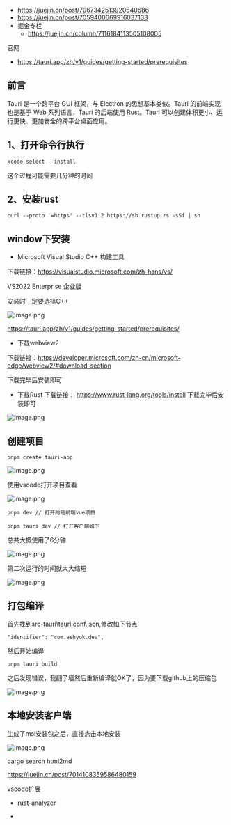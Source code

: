 - https://juejin.cn/post/7067342513920540686
- https://juejin.cn/post/7059400669916037133
- 掘金专栏
  - https://juejin.cn/column/7116184113505108005



官网
- https://tauri.app/zh/v1/guides/getting-started/prerequisites

## 前言

Tauri 是一个跨平台 GUI 框架，与 Electron 的思想基本类似。Tauri 的前端实现也是基于 Web 系列语言，Tauri 的后端使用 Rust。Tauri 可以创建体积更小、运行更快、更加安全的跨平台桌面应用。


## 1、打开命令行执行
```
xcode-select --install
```
这个过程可能需要几分钟的时间

## 2、安装rust
```
curl --proto '=https' --tlsv1.2 https://sh.rustup.rs -sSf | sh
```

## window下安装

- Microsoft Visual Studio C++ 构建工具

下载链接：https://visualstudio.microsoft.com/zh-hans/vs/

VS2022 Enterprise 企业版 

安装时一定要选择C++

![image.png](https://p6-juejin.byteimg.com/tos-cn-i-k3u1fbpfcp/39f29a22993147799ed29f9b1fc95a82~tplv-k3u1fbpfcp-watermark.image?)

https://tauri.app/zh/v1/guides/getting-started/prerequisites/


- 下载webview2

下载链接：https://developer.microsoft.com/zh-cn/microsoft-edge/webview2/#download-section

下载完毕后安装即可

- 下载Rust
下载链接： https://www.rust-lang.org/tools/install
下载完毕后安装即可



![image.png](https://p6-juejin.byteimg.com/tos-cn-i-k3u1fbpfcp/091e54375725429d8c089d6988640d2f~tplv-k3u1fbpfcp-watermark.image?)


## 创建项目

```
pnpm create tauri-app

```

![image.png](https://p3-juejin.byteimg.com/tos-cn-i-k3u1fbpfcp/efec3e1df83f4f57b8b51fe28b688050~tplv-k3u1fbpfcp-watermark.image?)

使用vscode打开项目查看


![image.png](https://p6-juejin.byteimg.com/tos-cn-i-k3u1fbpfcp/5d33ec99c6d8442d88b473da799c0b0a~tplv-k3u1fbpfcp-watermark.image?)

```
pnpm dev // 打开的是前端vue项目

pnpm tauri dev // 打开客户端如下
```

总共大概使用了6分钟

![image.png](https://p3-juejin.byteimg.com/tos-cn-i-k3u1fbpfcp/dfaee233c7234d7fbcf332e117efbeaf~tplv-k3u1fbpfcp-watermark.image?)


第二次运行的时间就大大缩短

![image.png](https://p1-juejin.byteimg.com/tos-cn-i-k3u1fbpfcp/bec60f8d52654475ad726eceb3107522~tplv-k3u1fbpfcp-watermark.image?)


## 打包编译

首先找到src-tauri\tauri.conf.json,修改如下节点
```
"identifier": "com.aehyok.dev",
```

然后开始编译
```
pnpm tauri build
```
之后发现错误，我翻了墙然后重新编译就OK了，因为要下载github上的压缩包

![image.png](https://p1-juejin.byteimg.com/tos-cn-i-k3u1fbpfcp/6fe503d703ce4ed493da863355d15514~tplv-k3u1fbpfcp-watermark.image?)


## 本地安装客户端

生成了msi安装包之后，直接点击本地安装

![image.png](https://p6-juejin.byteimg.com/tos-cn-i-k3u1fbpfcp/d1b0b6502d614a5bb255a2bc720edd9e~tplv-k3u1fbpfcp-watermark.image?)





cargo search html2md

https://juejin.cn/post/7014108359586480159














vscode扩展
 - rust-analyzer
  
 - 
